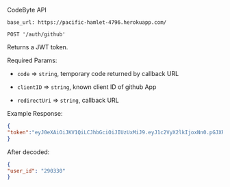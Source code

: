 CodeByte API

`base_url: https://pacific-hamlet-4796.herokuapp.com/`

`POST '/auth/github'`

Returns a JWT token.

Required Params: 

* `code` => `string`, temporary code returned by callback URL

* `clientID` => `string`, known client ID of github App

* `redirectUri` => `string`, callback URL

Example Response:

```json
{
"token":"eyJ0eXAiOiJKV1QiLCJhbGciOiJIUzUxMiJ9.eyJ1c2VyX2lkIjoxNn0.pGJXRN1Y32xO9ilKn-j7wdkK7CBUpCp49D7j-72Kokp1_bG09wphgTr0dimiJ8Fsqsut19SY3EYwMxkvGDqvZg"
}
```

After decoded:
```json
{
"user_id": "290330"
}
```